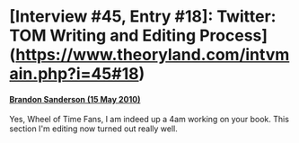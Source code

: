 # [Interview #45, Entry #18]: Twitter: TOM Writing and Editing Process](https://www.theoryland.com/intvmain.php?i=45#18)

#### [Brandon Sanderson (15 May 2010)](http://twitter.com/BrandonSandrson/status/14029024570)

Yes, Wheel of Time Fans, I am indeed up a 4am working on your book. This section I'm editing now turned out really well.

